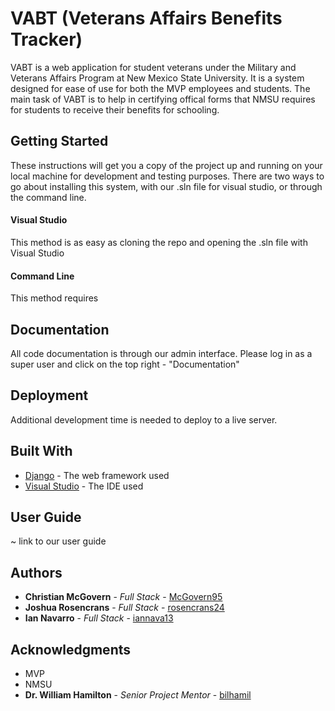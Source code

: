 # VABT (Veterans Affairs Benefits Tracker) 

VABT is a web application for student veterans under the Military and Veterans Affairs Program at New Mexico State University. It is a system designed for ease of use for both the MVP employees and students. The main task of VABT is to help in certifying offical forms that NMSU requires for students to receive their benefits for schooling. 

## Getting Started

These instructions will get you a copy of the project up and running on your local machine for development and testing purposes. There are two ways to go about installing this system, with our .sln file for visual studio, or through the command line.

#### Visual Studio

This method is as easy as cloning the repo and opening the .sln file with Visual Studio

#### Command Line 

This method requires 

## Documentation

All code documentation is through our admin interface. Please log in as a super user and click on the top right - "Documentation"


## Deployment

Additional development time is needed to deploy to a live server. 

## Built With

* [Django](https://www.djangoproject.com/start/overview/) - The web framework used
* [Visual Studio](https://visualstudio.microsoft.com/) - The IDE used

## User Guide

~ link to our user guide 

## Authors

* **Christian McGovern** - *Full Stack* - [McGovern95](https://github.com/McGovern95)
* **Joshua Rosencrans** - *Full Stack* - [rosencrans24](https://github.com/rosencrans24)
* **Ian Navarro** - *Full Stack* - [iannava13](https://github.com/iannava13)


## Acknowledgments

* MVP 
* NMSU 
* **Dr. William Hamilton** - *Senior Project Mentor* - [bilhamil](https://github.com/bilhamil)

